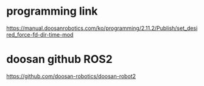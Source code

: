 # programming link
https://manual.doosanrobotics.com/ko/programming/2.11.2/Publish/set_desired_force-fd-dir-time-mod

# doosan github ROS2
https://github.com/doosan-robotics/doosan-robot2
